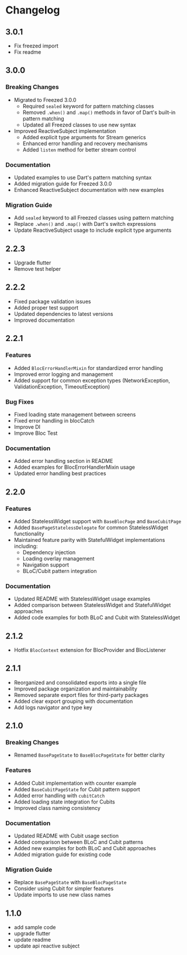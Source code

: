 # Changelog

## 3.0.1

* Fix freezed import
* Fix readme

## 3.0.0

### Breaking Changes

* Migrated to Freezed 3.0.0
  * Required `sealed` keyword for pattern matching classes
  * Removed `.when()` and `.map()` methods in favor of Dart's built-in pattern matching
  * Updated all Freezed classes to use new syntax
* Improved ReactiveSubject implementation
  * Added explicit type arguments for Stream generics
  * Enhanced error handling and recovery mechanisms
  * Added `listen` method for better stream control

### Documentation

* Updated examples to use Dart's pattern matching syntax
* Added migration guide for Freezed 3.0.0
* Enhanced ReactiveSubject documentation with new examples

### Migration Guide

* Add `sealed` keyword to all Freezed classes using pattern matching
* Replace `.when()` and `.map()` with Dart's switch expressions
* Update ReactiveSubject usage to include explicit type arguments

## 2.2.3

* Upgrade flutter
* Remove test helper

## 2.2.2

* Fixed package validation issues
* Added proper test support
* Updated dependencies to latest versions
* Improved documentation

## 2.2.1

### Features

* Added `BlocErrorHandlerMixin` for standardized error handling
* Improved error logging and management
* Added support for common exception types (NetworkException, ValidationException, TimeoutException)

### Bug Fixes

* Fixed loading state management between screens
* Fixed error handling in blocCatch
* Improve DI
* Improve Bloc Test

### Documentation

* Added error handling section in README
* Added examples for BlocErrorHandlerMixin usage
* Updated error handling best practices

## 2.2.0

### Features

* Added StatelessWidget support with `BaseBlocPage` and `BaseCubitPage`
* Added `BasePageStatelessDelegate` for common StatelessWidget functionality
* Maintained feature parity with StatefulWidget implementations including:
  * Dependency injection
  * Loading overlay management
  * Navigation support
  * BLoC/Cubit pattern integration

### Documentation

* Updated README with StatelessWidget usage examples
* Added comparison between StatelessWidget and StatefulWidget approaches
* Added code examples for both BLoC and Cubit with StatelessWidget

## 2.1.2

* Hotfix `BlocContext` extension for BlocProvider and BlocListener

## 2.1.1

* Reorganized and consolidated exports into a single file
* Improved package organization and maintainability
* Removed separate export files for third-party packages
* Added clear export grouping with documentation
* Add logs navigator and type key

## 2.1.0

### Breaking Changes

* Renamed `BasePageState` to `BaseBlocPageState` for better clarity

### Features

* Added Cubit implementation with counter example
* Added `BaseCubitPageState` for Cubit pattern support
* Added error handling with `cubitCatch`
* Added loading state integration for Cubits
* Improved class naming consistency

### Documentation

* Updated README with Cubit usage section
* Added comparison between BLoC and Cubit patterns
* Added new examples for both BLoC and Cubit approaches
* Added migration guide for existing code

### Migration Guide

* Replace `BasePageState` with `BaseBlocPageState`
* Consider using Cubit for simpler features
* Update imports to use new class names

## 1.1.0

* add sample code
* upgrade flutter
* update readme
* update api reactive subject
